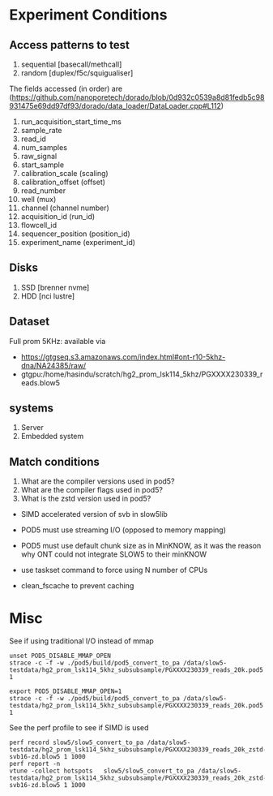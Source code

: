 # Experiment Conditions

## Access patterns to test

1. sequential [basecall/methcall]
2. random [duplex/f5c/squigualiser]

The fields accessed (in order) are (https://github.com/nanoporetech/dorado/blob/0d932c0539a8d81fedb5c98931475e69dd97df93/dorado/data_loader/DataLoader.cpp#L112)
1. run_acquisition_start_time_ms
2. sample_rate
3. read_id
4. num_samples
5. raw_signal
6. start_sample
7. calibration_scale (scaling)
8. calibration_offset (offset)
9. read_number
10. well (mux)
11. channel (channel number)
12. acquisition_id (run_id)
13. flowcell_id
14. sequencer_position (position_id)
15. experiment_name (experiment_id)

## Disks

1. SSD [brenner nvme]
2. HDD [nci lustre]

## Dataset

Full prom 5KHz: available via
- https://gtgseq.s3.amazonaws.com/index.html#ont-r10-5khz-dna/NA24385/raw/
- gtgpu:/home/hasindu/scratch/hg2_prom_lsk114_5khz/PGXXXX230339_reads.blow5

## systems

1. Server
2. Embedded system

## Match conditions

1. What are the compiler versions used in pod5?
2. What are the compiler flags used in pod5?
3. What is the zstd version used in pod5?

- SIMD accelerated version of svb in slow5lib
- POD5 must use streaming I/O (opposed to memory mapping)
- POD5 must use default chunk size as in MinKNOW, as it was the reason why ONT could not integrate SLOW5 to their minKNOW

- use taskset command to force using N number of CPUs
- clean_fscache to prevent caching

# Misc

See if using traditional I/O instead of mmap
```
unset POD5_DISABLE_MMAP_OPEN
strace -c -f -w ./pod5/build/pod5_convert_to_pa /data/slow5-testdata/hg2_prom_lsk114_5khz_subsubsample/PGXXXX230339_reads_20k.pod5 1

export POD5_DISABLE_MMAP_OPEN=1 
strace -c -f -w ./pod5/build/pod5_convert_to_pa /data/slow5-testdata/hg2_prom_lsk114_5khz_subsubsample/PGXXXX230339_reads_20k.pod5 1
```

See the perf profile to see if SIMD is used
```
perf record slow5/slow5_convert_to_pa /data/slow5-testdata/hg2_prom_lsk114_5khz_subsubsample/PGXXXX230339_reads_20k_zstd-svb16-zd.blow5 1 1000
perf report -n
vtune -collect hotspots   slow5/slow5_convert_to_pa /data/slow5-testdata/hg2_prom_lsk114_5khz_subsubsample/PGXXXX230339_reads_20k_zstd-svb16-zd.blow5 1 1000
```
